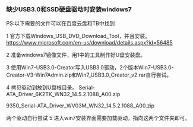 ### 缺少USB3.0和SSD硬盘驱动时安装windows7

PS:以下需要的文件可以在百度云盘和TB中找到

1 官方下载Windows_USB_DVD_Download_Tool，并且安装。
https://www.microsoft.com/en-us/download/details.aspx?id=56485

2 准备windows7镜像文件，用1中的工具制作好U盘安装盘。

3 使用Win7-USB3.0-Creator写入USB3.0驱动，2个版本Win7-USB3.0-Creator-V3-Win7Admin.zip和Win7_USB3.0_Creator_v2.rar自行尝试。

4 拷贝驱动到放到U盘根目录。
Serial-ATA_Driver_6K2TK_WN32_14.5.2.1088_A00.zip

9350_Serial-ATA_Driver_WV03M_WN32_14.5.2.1088_A00.zip

两个驱动自行尝试
5 进入win7安装界面需要加载驱动，指向这两个文件夹即可。
